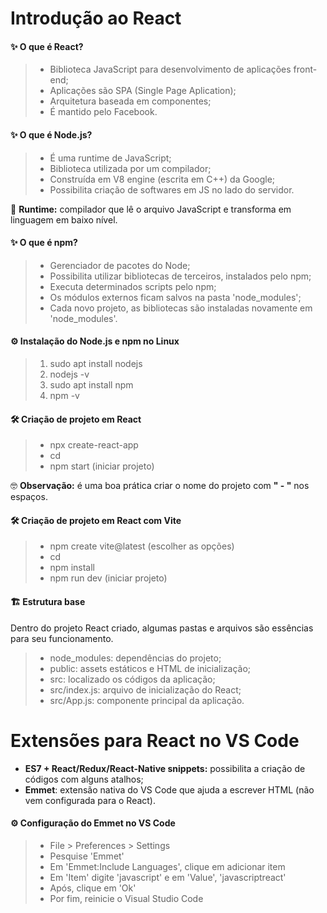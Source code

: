 # Introdução ao React

#### ✨ O que é React?
> - Biblioteca JavaScript para desenvolvimento de aplicações front-end;
> - Aplicações são SPA (Single Page Aplication);
> - Arquitetura baseada em componentes;
> - É mantido pelo Facebook.

#### ✨ O que é Node.js?
> - É uma runtime de JavaScript;
> - Biblioteca utilizada por um compilador;
> - Construída em V8 engine (escrita em C++) da Google;
> - Possibilita criação de softwares em JS no lado do servidor.

🎯 **Runtime:** compilador que lê o arquivo JavaScript e transforma em linguagem em baixo nível.

#### ✨ O que é npm?
> - Gerenciador de pacotes do Node;
> - Possibilita utilizar bibliotecas de terceiros, instalados pelo npm;
> - Executa determinados scripts pelo npm;
> - Os módulos externos ficam salvos na pasta 'node_modules';
> - Cada novo projeto, as bibliotecas são instaladas novamente em 'node_modules'.

#### ⚙️ Instalação do Node.js e npm no Linux
> 1. sudo apt install nodejs
> 2. nodejs -v
> 3. sudo apt install npm
> 4. npm -v

#### 🛠️ Criação de projeto em React
> - npx create-react-app <nome-do-projeto>
> - cd <nome-do-projeto>
> - npm start (iniciar projeto)

🤓 **Observação:** é uma boa prática criar o nome do projeto com **" - "** nos espaços.

#### 🛠️ Criação de projeto em React com Vite
> - npm create vite@latest (escolher as opções)
> - cd <nome-do-projeto>
> - npm install
> - npm run dev (iniciar projeto)

#### 🏗️ Estrutura base
Dentro do projeto React criado, algumas pastas e arquivos são essências para seu funcionamento.

> - node_modules: dependências do projeto;
> - public: assets estáticos e HTML de inicialização;
> - src: localizado os códigos da aplicação;
> - src/index.js: arquivo de inicialização do React;
> - src/App.js: componente principal da aplicação.

# Extensões para React no VS Code

- **ES7 + React/Redux/React-Native snippets:** possibilita a criação de códigos com alguns atalhos;
- **Emmet**: extensão nativa do VS Code que ajuda a escrever HTML (não vem configurada para o React).

#### ⚙️ Configuração do Emmet no VS Code
> - File > Preferences > Settings
> - Pesquise 'Emmet'
> - Em 'Emmet:Include Languages', clique em adicionar item
> - Em 'Item' digite 'javascript' e em 'Value', 'javascriptreact'
> - Após, clique em 'Ok'
> - Por fim, reinicie o Visual Studio Code